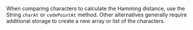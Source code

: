 When comparing characters to calculate the Hamming distance, use the String `charAt` or `codePointAt` method.
Other alternatives generally require additional storage to create a new array or list of the characters.
